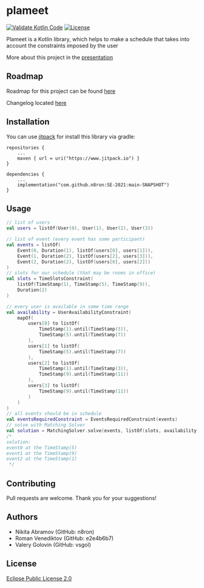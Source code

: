 # plameet
[![Validate Kotlin Code](https://github.com/n8ron/SE-2021/actions/workflows/main.yml/badge.svg)](https://github.com/n8ron/SE-2021/actions/workflows/build.yml) 
[![License](https://img.shields.io/github/license/n8ron/SE-2021.svg)](https://img.shields.io/github/license/n8ron/SE-2021)

Plameet is a Kotlin library, which helps to make a schedule that takes into account the constraints imposed by the user

More about this project in the [presentation](https://docs.google.com/presentation/d/1pMcP8d6MpbV968C78p0aTP1jW8-B3RdK3BpL4ce9zPw/edit?usp=sharing)
## Roadmap

Roadmap for this project can be found [here](https://github.com/n8ron/SE-2021/blob/main/ROADMAP.md)

Changelog located [here](https://github.com/n8ron/SE-2021/blob/main/CHANGELOG.md)

## Installation
You can use [jitpack](https://www.jitpack.io) for install this library via gradle:

```
repositories {
    ...
    maven { url = uri("https://www.jitpack.io") } 
}

dependencies {
    ...
    implementation("com.github.n8ron:SE-2021:main-SNAPSHOT")
}
```
## Usage
```kotlin
// list of users
val users = listOf(User(0), User(1), User(2), User(3))

// list of event (every event has some participant)
val events = listOf(
    Event(0, Duration(1), listOf(users[0], users[1])),
    Event(1, Duration(2), listOf(users[2], users[3])),
    Event(2, Duration(2), listOf(users[0], users[2]))
)
// slots for our schedule (that may be rooms in office)
val slots = TimeSlotsConstraint(
    listOf(TimeStamp(1), TimeStamp(5), TimeStamp(9)),
    Duration(2)
)

// every user is available in some time range
val availability = UserAvailabilityConstraint(
    mapOf(
        users[0] to listOf(
            TimeStamp(1).until(TimeStamp(3)),
            TimeStamp(5).until(TimeStamp(7))
        ),
        users[1] to listOf(
            TimeStamp(5).until(TimeStamp(7))
        ),
        users[2] to listOf(
            TimeStamp(1).until(TimeStamp(3)),
            TimeStamp(9).until(TimeStamp(11))
        ),
        users[3] to listOf(
            TimeStamp(9).until(TimeStamp(11))
        )
    )
)
// all events should be in schedule
val eventsRequiredConstraint = EventsRequiredConstraint(events)
// solve with Matching Solver
val solution = MatchingSolver.solve(events, listOf(slots, availability, eventsRequiredConstraint))
/* 
solution:
event0 at the TimeStamp(5)
event1 at the TimeStamp(9)
event2 at the TimeStamp(1)
 */
```

## Contributing
Pull requests are welcome. Thank you for your suggestions!

## Authors
- Nikita Abramov (GitHub: n8ron)
- Roman Venediktov (GitHub: e2e4b6b7)
- Valery Golovin (GitHub: vsgol)
## License
[Eclipse Public License 2.0](https://www.eclipse.org/legal/epl-2.0/)
